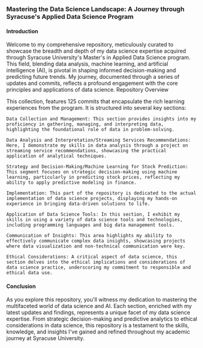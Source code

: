 ### Mastering the Data Science Landscape: A Journey through Syracuse's Applied Data Science Program

#### Introduction

Welcome to my comprehensive repository, meticulously curated to showcase the breadth and depth of my data science expertise acquired through Syracuse University's Master's in Applied Data Science program. This field, blending data analysis, machine learning, and artificial intelligence (AI), is pivotal in shaping informed decision-making and predicting future trends. My journey, documented through a series of updates and commits, reflects a profound engagement with the core principles and applications of data science.
Repository Overview

This collection, features 125 commits that encapsulate the rich learning experiences from the program. It is structured into several key sections:

    Data Collection and Management: This section provides insights into my proficiency in gathering, managing, and interpreting data, highlighting the foundational role of data in problem-solving.

    Data Analysis and Interpretation/Streaming Services Recommendations: Here, I demonstrate my skills in data analysis through a project on streaming service recommendations, showcasing the practical application of analytical techniques.

    Strategy and Decision-Making/Machine Learning for Stock Prediction: This segment focuses on strategic decision-making using machine learning, particularly in predicting stock prices, reflecting my ability to apply predictive modeling in finance.

    Implementation: This part of the repository is dedicated to the actual implementation of data science projects, displaying my hands-on experience in bringing data-driven solutions to life.

    Application of Data Science Tools: In this section, I exhibit my skills in using a variety of data science tools and technologies, including programming languages and big data management tools.

    Communication of Insights: This area highlights my ability to effectively communicate complex data insights, showcasing projects where data visualization and non-technical communication were key.

    Ethical Considerations: A critical aspect of data science, this section delves into the ethical implications and considerations of data science practice, underscoring my commitment to responsible and ethical data use.

#### Conclusion

As you explore this repository, you'll witness my dedication to mastering the multifaceted world of data science and AI. Each section, enriched with my latest updates and findings, represents a unique facet of my data science expertise. From strategic decision-making and predictive analytics to ethical considerations in data science, this repository is a testament to the skills, knowledge, and insights I've gained and refined throughout my academic journey at Syracuse University.
